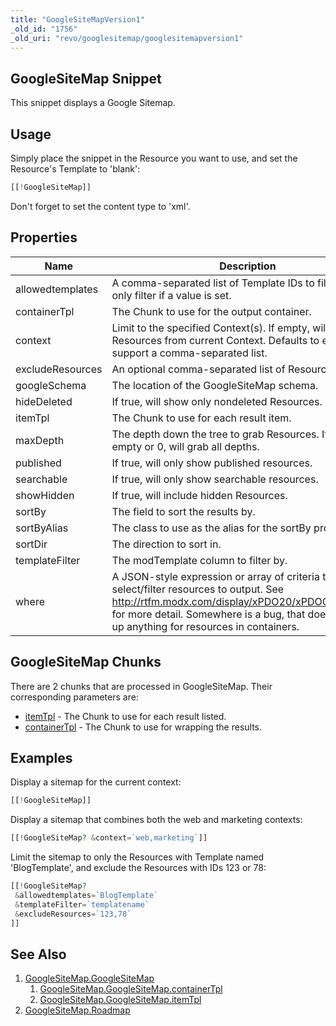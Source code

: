 ```yaml
---
title: "GoogleSiteMapVersion1"
_old_id: "1756"
_old_uri: "revo/googlesitemap/googlesitemapversion1"
---
```


## GoogleSiteMap Snippet

 This snippet displays a Google Sitemap.

## Usage

 Simply place the snippet in the Resource you want to use, and set the Resource's Template to 'blank':

 ``` php
[[!GoogleSiteMap]]
```

 Don't forget to set the content type to 'xml'.

## Properties

 | Name             | Description                                                                                                                                                                                                                                  | Default Value                               |
 | ---------------- | -------------------------------------------------------------------------------------------------------------------------------------------------------------------------------------------------------------------------------------------- | ------------------------------------------- |
 | allowedtemplates | A comma-separated list of Template IDs to filter by. Will only filter if a value is set.                                                                                                                                                     |                                             |
 | containerTpl     | The Chunk to use for the output container.                                                                                                                                                                                                   | gContainer                                  |
 | context          | Limit to the specified Context(s). If empty, will grab Resources from current Context. Defaults to empty, can support a comma-separated list.                                                                                                |                                             |
 | excludeResources | An optional comma-separated list of Resources to skip.                                                                                                                                                                                       |                                             |
 | googleSchema     | The location of the GoogleSiteMap schema.                                                                                                                                                                                                    | <http://www.google.com/schemas/sitemap/0.9> |
 | hideDeleted      | If true, will show only nondeleted Resources.                                                                                                                                                                                                | 1                                           |
 | itemTpl          | The Chunk to use for each result item.                                                                                                                                                                                                       | gItem                                       |
 | maxDepth         | The depth down the tree to grab Resources. If set to empty or 0, will grab all depths.                                                                                                                                                       | 0                                           |
 | published        | If true, will only show published resources.                                                                                                                                                                                                 | 1                                           |
 | searchable       | If true, will only show searchable resources.                                                                                                                                                                                                | 1                                           |
 | showHidden       | If true, will include hidden Resources.                                                                                                                                                                                                      | false                                       |
 | sortBy           | The field to sort the results by.                                                                                                                                                                                                            | menuindex                                   |
 | sortByAlias      | The class to use as the alias for the sortBy property.                                                                                                                                                                                       | modResource                                 |
 | sortDir          | The direction to sort in.                                                                                                                                                                                                                    | ASC                                         |
 | templateFilter   | The modTemplate column to filter by.                                                                                                                                                                                                         | id                                          |
 | where            | A JSON-style expression or array of criteria to select/filter resources to output. See <http://rtfm.modx.com/display/xPDO20/xPDOQuery.where> for more detail. Somewhere is a bug, that doesn't show up anything for resources in containers. |                                             |

## GoogleSiteMap Chunks

 There are 2 chunks that are processed in GoogleSiteMap. Their corresponding parameters are:

- [itemTpl](extras/googlesitemap/googlesitemap.googlesitemap/googlesitemap.googlesitemap.itemtpl "GoogleSiteMap.GoogleSiteMap.itemTpl") - The Chunk to use for each result listed.
- [containerTpl](extras/googlesitemap/googlesitemap.googlesitemap/googlesitemap.googlesitemap.containertpl "GoogleSiteMap.GoogleSiteMap.containerTpl") - The Chunk to use for wrapping the results.

## Examples

 Display a sitemap for the current context:

 ``` php
[[!GoogleSiteMap]]
```

 Display a sitemap that combines both the web and marketing contexts:

 ``` php
[[!GoogleSiteMap? &context=`web,marketing`]]
```

 Limit the sitemap to only the Resources with Template named 'BlogTemplate', and exclude the Resources with IDs 123 or 78:

 ``` php
[[!GoogleSiteMap?
  &allowedtemplates=`BlogTemplate`
  &templateFilter=`templatename`
  &excludeResources=`123,78`
]]
```

## See Also

1. [GoogleSiteMap.GoogleSiteMap](extras/googlesitemap/googlesitemap.googlesitemap)
     1. [GoogleSiteMap.GoogleSiteMap.containerTpl](extras/googlesitemap/googlesitemap.googlesitemap/googlesitemap.googlesitemap.containertpl)
     2. [GoogleSiteMap.GoogleSiteMap.itemTpl](extras/googlesitemap/googlesitemap.googlesitemap/googlesitemap.googlesitemap.itemtpl)
2. [GoogleSiteMap.Roadmap](extras/googlesitemap/googlesitemap.roadmap)
